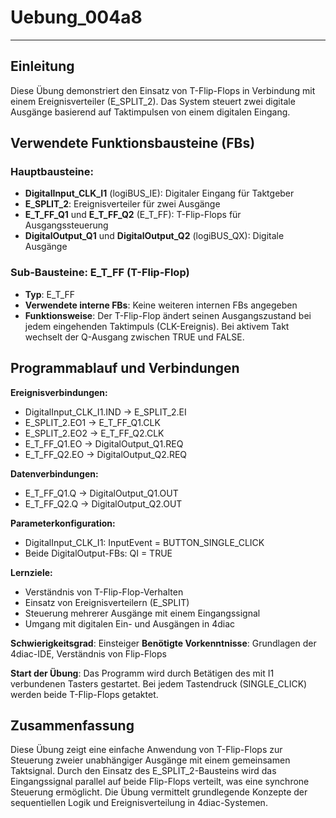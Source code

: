 # Uebung_004a8

* * * * * * * * * *

## Einleitung
Diese Übung demonstriert den Einsatz von T-Flip-Flops in Verbindung mit einem Ereignisverteiler (E_SPLIT_2). Das System steuert zwei digitale Ausgänge basierend auf Taktimpulsen von einem digitalen Eingang.

## Verwendete Funktionsbausteine (FBs)

### Hauptbausteine:
- **DigitalInput_CLK_I1** (logiBUS_IE): Digitaler Eingang für Taktgeber
- **E_SPLIT_2**: Ereignisverteiler für zwei Ausgänge
- **E_T_FF_Q1** und **E_T_FF_Q2** (E_T_FF): T-Flip-Flops für Ausgangssteuerung
- **DigitalOutput_Q1** und **DigitalOutput_Q2** (logiBUS_QX): Digitale Ausgänge

### Sub-Bausteine: E_T_FF (T-Flip-Flop)
- **Typ**: E_T_FF
- **Verwendete interne FBs**: Keine weiteren internen FBs angegeben
- **Funktionsweise**: Der T-Flip-Flop ändert seinen Ausgangszustand bei jedem eingehenden Taktimpuls (CLK-Ereignis). Bei aktivem Takt wechselt der Q-Ausgang zwischen TRUE und FALSE.

## Programmablauf und Verbindungen

**Ereignisverbindungen:**
- DigitalInput_CLK_I1.IND → E_SPLIT_2.EI
- E_SPLIT_2.EO1 → E_T_FF_Q1.CLK
- E_SPLIT_2.EO2 → E_T_FF_Q2.CLK
- E_T_FF_Q1.EO → DigitalOutput_Q1.REQ
- E_T_FF_Q2.EO → DigitalOutput_Q2.REQ

**Datenverbindungen:**
- E_T_FF_Q1.Q → DigitalOutput_Q1.OUT
- E_T_FF_Q2.Q → DigitalOutput_Q2.OUT

**Parameterkonfiguration:**
- DigitalInput_CLK_I1: InputEvent = BUTTON_SINGLE_CLICK
- Beide DigitalOutput-FBs: QI = TRUE

**Lernziele:**
- Verständnis von T-Flip-Flop-Verhalten
- Einsatz von Ereignisverteilern (E_SPLIT)
- Steuerung mehrerer Ausgänge mit einem Eingangssignal
- Umgang mit digitalen Ein- und Ausgängen in 4diac

**Schwierigkeitsgrad**: Einsteiger
**Benötigte Vorkenntnisse**: Grundlagen der 4diac-IDE, Verständnis von Flip-Flops

**Start der Übung**: Das Programm wird durch Betätigen des mit I1 verbundenen Tasters gestartet. Bei jedem Tastendruck (SINGLE_CLICK) werden beide T-Flip-Flops getaktet.

## Zusammenfassung
Diese Übung zeigt eine einfache Anwendung von T-Flip-Flops zur Steuerung zweier unabhängiger Ausgänge mit einem gemeinsamen Taktsignal. Durch den Einsatz des E_SPLIT_2-Bausteins wird das Eingangssignal parallel auf beide Flip-Flops verteilt, was eine synchrone Steuerung ermöglicht. Die Übung vermittelt grundlegende Konzepte der sequentiellen Logik und Ereignisverteilung in 4diac-Systemen.